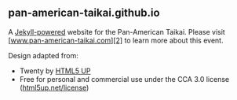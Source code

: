 ## pan-american-taikai.github.io

A [Jekyll-powered][1] website for the Pan-American Taikai. Please visit [www.pan-american-taikai.com][2] to learn more about this event.

Design adapted from:
* Twenty by [HTML5 UP][3]
* Free for personal and commercial use under the CCA 3.0 license ([html5up.net/license][4])

[1]: https://jekyllrb.com/
[2]: www.pan-american-taikai.com
[3]: html5up.net
[4]: html5up.net/license
